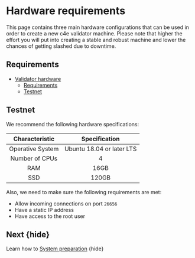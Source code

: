 <!--
order: 1
-->

# Hardware requirements
This page contains three main hardware configurations that can be used in order to create a new c4e
validator machine. Please note that higher the effort you will put into creating a stable and robust machine and lower 
the chances of getting slashed due to downtime. 

## Requirements
- [Validator hardware](#validator-hardware)
  - [Requirements](#requirements)
  - [Testnet](#testnet)


## Testnet
We recommend the following hardware specifications:
     

| Characteristic | Specification |
| :------------: | :-----------: |
| Operative System | Ubuntu 18.04 or later LTS |
| Number of CPUs | 4 |
| RAM | 16GB |
| SSD | 120GB | 

Also, we need to make sure the following requirements are met: 
* Allow incoming connections on port `26656`
* Have a static IP address
* Have access to the root user


## Next {hide}

Learn how to [System preparation](./system-preparation.md) {hide}